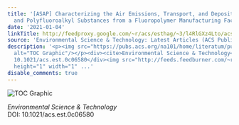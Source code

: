 ```yaml
---
title: '[ASAP] Characterizing the Air Emissions, Transport, and Deposition of Per-
  and Polyfluoroalkyl Substances from a Fluoropolymer Manufacturing Facility'
date: '2021-01-04'
linkTitle: http://feedproxy.google.com/~r/acs/esthag/~3/l4RlGXz4Lto/acs.est.0c06580
source: 'Environmental Science & Technology: Latest Articles (ACS Publications)'
description: '<p><img src="https://pubs.acs.org/na101/home/literatum/publisher/achs/journals/content/esthag/0/esthag.ahead-of-print/acs.est.0c06580/20210104/images/medium/es0c06580_0007.gif"
  alt="TOC Graphic"/></p><div><cite>Environmental Science & Technology</cite></div><div>DOI:
  10.1021/acs.est.0c06580</div><img src="http://feeds.feedburner.com/~r/acs/esthag/~4/l4RlGXz4Lto"
  height="1" width="1" ...'
disable_comments: true
---
```

<p><img src="https://pubs.acs.org/na101/home/literatum/publisher/achs/journals/content/esthag/0/esthag.ahead-of-print/acs.est.0c06580/20210104/images/medium/es0c06580_0007.gif" alt="TOC Graphic"/></p><div><cite>Environmental Science & Technology</cite></div><div>DOI: 10.1021/acs.est.0c06580</div><img src="http://feeds.feedburner.com/~r/acs/esthag/~4/l4RlGXz4Lto" height="1" width="1" ...